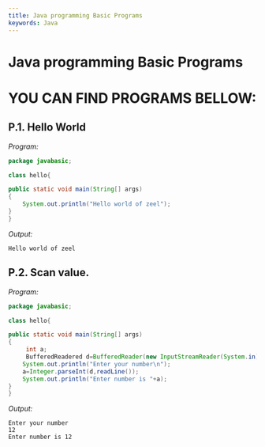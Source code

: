 ```yaml
---
title: Java programming Basic Programs
keywords: Java
---
```


#  Java programming Basic Programs

# YOU CAN FIND PROGRAMS BELLOW:

## P.1. Hello World

*Program:*

```java
package javabasic;

class hello{

public static void main(String[] args) 
{
    System.out.println("Hello world of zeel");
}
}
```

*Output:*

```terminal
Hello world of zeel
```

## P.2.  Scan value.

*Program:*

```java
package javabasic;

class hello{

public static void main(String[] args) 
{
     int a;
     BufferedReadered d=BufferedReader(new InputStreamReader(System.in);
    System.out.println("Enter your number\n");
    a=Integer.parseInt(d,readLine());
    System.out.println("Enter number is "+a);
}
}
```

*Output:*

```terminal
Enter your number
12
Enter number is 12
```